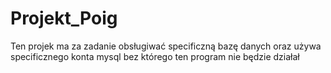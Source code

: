 # Projekt_Poig
Ten projek ma za zadanie obsługiwać specificzną bazę danych oraz używa specificznego konta mysql bez którego ten program nie będzie działał
